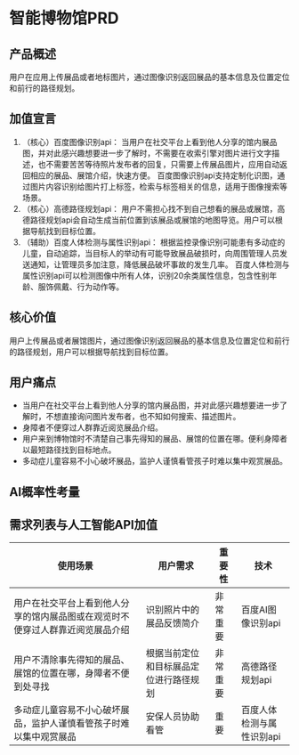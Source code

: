 # 智能博物馆PRD
## 产品概述
用户在应用上传展品或者地标图片，通过图像识别返回展品的基本信息及位置定位和前行的路径规划。

## 加值宣言
1. （核心）百度图像识别api：
当用户在社交平台上看到他人分享的馆内展品图，并对此感兴趣想要进一步了解时，不需要在收索引擎对图片进行文字描述，也不需要苦苦等待照片发布者的回复，只需要上传展品图片，应用自动返回相应的展品、展馆介绍，快速方便。
百度图像识别api支持定制化识图，通过图片内容识别给图片打上标签，检索与标签相关的信息，适用于图像搜索等场景。
2. （核心）高德路径规划api：
用户不需担心找不到自己想看的展品或展馆，高德路径规划api会自动生成当前位置到该展品或展馆的地图导览。用户可以根据导航找到目标位置。 
3. （辅助）百度人体检测与属性识别api：
根据监控录像识别可能患有多动症的儿童，自动追踪，当目标人的举动有可能导致展品破损时，向周围管理人员发送通知，让管理员多加注意，降低展品破坏事故的发生几率。
百度人体检测与属性识别api可以检测图像中所有人体，识别20余类属性信息，包含性别年龄、服饰佩戴、行为动作等。

## 核心价值
用户上传展品或者展馆图片，通过图像识别返回展品的基本信息及位置定位和前行的路径规划，用户可以根据导航找到目标位置。

## 用户痛点
- 当用户在社交平台上看到他人分享的馆内展品图，并对此感兴趣想要进一步了解时，不想直接询问图片发布者，也不知如何搜索、描述图片。
- 身障者不便穿过人群靠近阅览展品介绍。
- 用户来到博物馆时不清楚自己事先得知的展品、展馆的位置在哪。便利身障者以最短路径找到目标地点。
- 多动症儿童容易不小心破坏展品，监护人谨慎看管孩子时难以集中观赏展品。

## AI概率性考量

## 需求列表与人工智能API加值

使用场景 | 用户需求 | 重要性  | 技术 |  
-|-|-|-
用户在社交平台上看到他人分享的馆内展品图或在观览时不便穿过人群靠近阅览展品介绍 | 识别照片中的展品反馈简介 | 非常重要 | 百度AI图像识别api |
用户不清除事先得知的展品、展馆的位置在哪，身障者不便到处寻找 | 根据当前定位和目标展品定位进行路径规划 | 非常重要 | 高德路径规划api |
多动症儿童容易不小心破坏展品，监护人谨慎看管孩子时难以集中观赏展品 | 安保人员协助看管 | 重要 | 百度人体检测与属性识别api |
